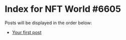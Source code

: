 # Index for NFT World #6605
Posts will be displayed in the order below:

- [Your first post](./001-first.md)

